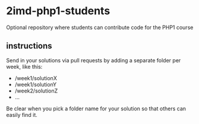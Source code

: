 # 2imd-php1-students
Optional repository where students can contribute code for the PHP1 course

## instructions
Send in your solutions via pull requests by adding a separate folder per week, like this:

- /week1/solutionX
- /week1/solutionY
- /week2/solutionZ
- ...

Be clear when you pick a folder name for your solution so that others can easily find it.
